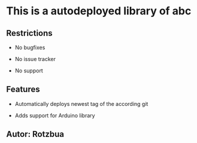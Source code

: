 # This is a autodeployed library of abc


## Restrictions


* No bugfixes

* No issue tracker

* No support


## Features


* Automatically deploys newest tag of the according git

* Adds support for Arduino library


## Autor: Rotzbua
